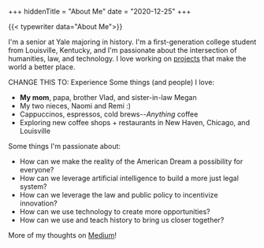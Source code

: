 +++
hiddenTitle = "About Me"
date = "2020-12-25"
+++

{{< typewriter data="About Me">}}

I'm a senior at Yale majoring in history. I'm a first-generation college
student from Louisville, Kentucky, and I'm passionate about
the intersection of humanities, law, and technology. I love working on [projects](/experience)
that make the world a better place.

CHANGE THIS TO: Experience Some things (and people) I love:

* <b>My mom</b>, papa, brother Vlad, and sister-in-law Megan
* My two nieces, Naomi and Remi :)
* Cappuccinos, espressos, cold brews--*Anything* coffee
* Exploring new coffee shops + restaurants in New Haven, Chicago, and Louisville

Some things I'm passionate about:

* How can we make the reality of the American Dream a possibility for everyone?
* How can we leverage artificial intelligence to build a more just legal system?
* How can we leverage the law and public policy to incentivize innovation?
* How can we use technology to create more opportunities?
* How can we use and teach history to bring us closer together?

More of my thoughts on [Medium](https://medium.com/@sstrelsov)!